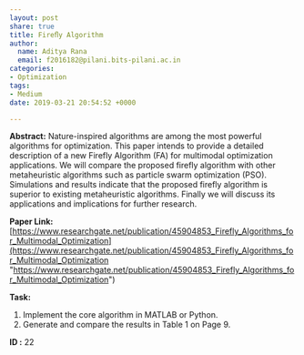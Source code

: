 ```yaml
---
layout: post
share: true
title: Fireﬂy Algorithm
author:
  name: Aditya Rana
  email: f2016182@pilani.bits-pilani.ac.in
categories:
- Optimization
tags:
- Medium
date: 2019-03-21 20:54:52 +0000

---
```

**Abstract:** Nature-inspired algorithms are among the most powerful algorithms for optimization. This paper intends to provide a detailed description of a new Firefly Algorithm (FA) for multimodal optimization applications. We will compare the proposed firefly algorithm with other metaheuristic algorithms such as particle swarm optimization (PSO). Simulations and results indicate that the proposed firefly algorithm is superior to existing metaheuristic algorithms. Finally we will discuss its applications and implications for further research.

**Paper Link:** [https://www.researchgate.net/publication/45904853_Firefly_Algorithms_for_Multimodal_Optimization](https://www.researchgate.net/publication/45904853_Firefly_Algorithms_for_Multimodal_Optimization "https://www.researchgate.net/publication/45904853_Firefly_Algorithms_for_Multimodal_Optimization")

**Task:**

1. Implement the core algorithm in MATLAB or Python.
2. Generate and compare the results in Table 1 on Page 9.

**ID :** 22